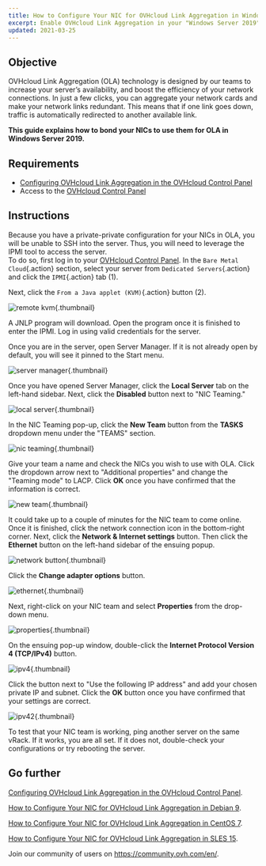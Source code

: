 ```yaml
---
title: How to Configure Your NIC for OVHcloud Link Aggregation in Windows Server 2019
excerpt: Enable OVHcloud Link Aggregation in your "Windows Server 2019" server
updated: 2021-03-25
---
```



## Objective

OVHcloud Link Aggregation (OLA) technology is designed by our teams to increase your server’s availability, and boost the efficiency of your network connections. In just a few clicks, you can aggregate your network cards and make your network links redundant. This means that if one link goes down, traffic is automatically redirected to another available link.

**This guide explains how to bond your NICs to use them for OLA in Windows Server 2019.**  

## Requirements

- [Configuring OVHcloud Link Aggregation in the OVHcloud Control Panel](/pages/bare_metal_cloud/dedicated_servers/ola-enable-manager)
- Access to the [OVHcloud Control Panel](https://ca.ovh.com/auth/?action=gotomanager&from=https://www.ovh.com/world/&ovhSubsidiary=we)

## Instructions

Because you have a private-private configuration for your NICs in OLA, you will be unable to SSH into the server. Thus, you will need to leverage the IPMI tool to access the server.
<br>To do so, first log in to your [OVHcloud Control Panel](https://ca.ovh.com/auth/?action=gotomanager&from=https://www.ovh.com/world/&ovhSubsidiary=we). In the `Bare Metal Cloud`{.action} section, select your server from `Dedicated Servers`{.action} and click the `IPMI`{.action} tab (1).

Next, click the `From a Java applet (KVM)`{.action} button (2).

![remote kvm](images/remote_kvm2022.png){.thumbnail}

A JNLP program will download. Open the program once it is finished to enter the IPMI. Log in using valid credentials for the server.

Once you are in the server, open Server Manager. If it is not already open by default, you will see it pinned to the Start menu.

![server manager](images/local_server.png){.thumbnail}

Once you have opened Server Manager, click the **Local Server** tab on the left-hand sidebar. Next, click the **Disabled** button next to "NIC Teaming."

![local server](images/server_manager.png){.thumbnail}

In the NIC Teaming pop-up, click the **New Team** button from the **TASKS** dropdown menu under the "TEAMS" section.

![nic teaming](images/nic_teaming.png){.thumbnail}

Give your team a name and check the NICs you wish to use with OLA. Click the dropdown arrow next to "Additional properties" and change the "Teaming mode" to LACP. Click **OK** once you have confirmed that the information is correct.

![new team](images/new_team.png){.thumbnail}

It could take up to a couple of minutes for the NIC team to come online. Once it is finished, click the network connection icon in the bottom-right corner.  Next, click the **Network &amp; Internet settings** button.  Then click the **Ethernet** button on the left-hand sidebar of the ensuing popup.

![network button](images/network_button.png){.thumbnail}

Click the **Change adapter options** button.

![ethernet](images/ethernet.png){.thumbnail}

Next, right-click on your NIC team and select **Properties** from the drop-down menu.

![properties](images/properties.png){.thumbnail}

On the ensuing pop-up window, double-click the **Internet Protocol Version 4 (TCP/IPv4)** button.

![ipv4](images/ipv4.png){.thumbnail}

Click the button next to "Use the following IP address" and add your chosen private IP and subnet. Click the **OK** button once you have confirmed that your settings are correct.

![ipv42](images/ipv42.png){.thumbnail}

To test that your NIC team is working, ping another server on the same vRack.  If it works, you are all set. If it does not, double-check your configurations or try rebooting the server.

## Go further

[Configuring OVHcloud Link Aggregation in the OVHcloud Control Panel](/pages/bare_metal_cloud/dedicated_servers/ola-enable-manager).

[How to Configure Your NIC for OVHcloud Link Aggregation in Debian 9](/pages/bare_metal_cloud/dedicated_servers/ola-enable-debian9).

[How to Configure Your NIC for OVHcloud Link Aggregation in CentOS 7](/pages/bare_metal_cloud/dedicated_servers/ola-enable-centos7).

[How to Configure Your NIC for OVHcloud Link Aggregation in SLES 15](/pages/bare_metal_cloud/dedicated_servers/ola-enable-sles15).

Join our community of users on <https://community.ovh.com/en/>.
